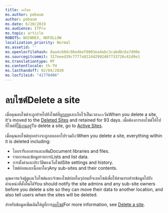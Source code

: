```yaml
---
title: ลบไซต์
ms.author: pebaum
author: pebaum
ms.date: 6/20/2019
ms.audience: ITPro
ms.topic: article
ROBOTS: NOINDEX, NOFOLLOW
localization_priority: Normal
ms.assetid: ''
ms.openlocfilehash: 8aa4c604c96e4bef0093ea4abc3cabd0c6a7d90e
ms.sourcegitcommit: 317eeed39c7777a922442992d67733726c41d9e1
ms.translationtype: MT
ms.contentlocale: th-TH
ms.lasthandoff: 02/04/2020
ms.locfileid: "41770406"
---
```

# <a name="delete-a-site"></a><span data-ttu-id="0e89e-102">ลบไซต์</span><span class="sxs-lookup"><span data-stu-id="0e89e-102">Delete a site</span></span>

<span data-ttu-id="0e89e-103">เมื่อคุณลบไซต์จะถูกย้ายไปยังไซต์ที่[ถูกลบ](https://admin.microsoft.com/sharepoint)และเก็บไว้เป็นเวลา๙๓วัน</span><span class="sxs-lookup"><span data-stu-id="0e89e-103">When you delete a site, it's moved to the [Deleted Sites](https://admin.microsoft.com/sharepoint) and retained for 93 days.</span></span> <span data-ttu-id="0e89e-104">เมื่อต้องการลบไซต์ให้ไปที่ไซต์ที่[ใช้งานอยู่](https://admin.microsoft.com/sharepoint?page=sitemanagement&modern=true)</span><span class="sxs-lookup"><span data-stu-id="0e89e-104">To delete a site, go to [Active Sites](https://admin.microsoft.com/sharepoint?page=sitemanagement&modern=true).</span></span> 

<span data-ttu-id="0e89e-105">เมื่อคุณลบไซต์ทุกอย่างจะถูกลบออกไปรวมถึง:</span><span class="sxs-lookup"><span data-stu-id="0e89e-105">When you delete a site, everything within it is deleted including:</span></span>

- <span data-ttu-id="0e89e-106">ไลบรารีเอกสารและแฟ้ม</span><span class="sxs-lookup"><span data-stu-id="0e89e-106">Document libraries and files.</span></span>
- <span data-ttu-id="0e89e-107">รายการและข้อมูลรายการ</span><span class="sxs-lookup"><span data-stu-id="0e89e-107">Lists and list data.</span></span>
- <span data-ttu-id="0e89e-108">การตั้งค่าและประวัติของเว็บไซต์</span><span class="sxs-lookup"><span data-stu-id="0e89e-108">Site settings and history.</span></span>
- <span data-ttu-id="0e89e-109">ไซต์ย่อยและเนื้อหาใดๆ</span><span class="sxs-lookup"><span data-stu-id="0e89e-109">Any sub-sites and their contents.</span></span>

<span data-ttu-id="0e89e-110">คุณควรแจ้งผู้ดูแลเว็บไซต์และเจ้าของไซต์ย่อยใดๆก่อนที่จะลบไซต์เพื่อให้สามารถย้ายข้อมูลไปยังตำแหน่งที่ตั้งอื่นได้</span><span class="sxs-lookup"><span data-stu-id="0e89e-110">You should notify the site admins and any sub-site owners before you delete a site so they can move their data to another location, and also tell users when the sites will be deleted.</span></span>

<span data-ttu-id="0e89e-111">สำหรับข้อมูลเพิ่มเติมให้ดูที่การ[ลบไซต์](https://docs.microsoft.com/sharepoint/delete-site-collection)</span><span class="sxs-lookup"><span data-stu-id="0e89e-111">For more information, see [Delete a site](https://docs.microsoft.com/sharepoint/delete-site-collection).</span></span>
